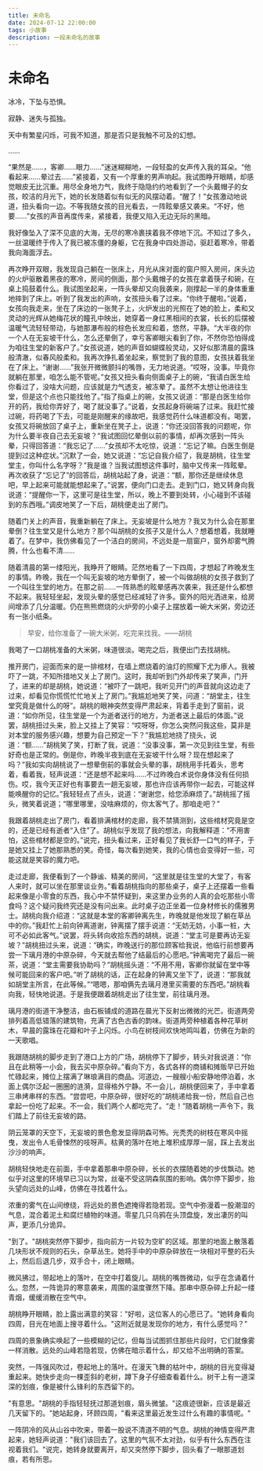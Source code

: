 ```yaml
---
title: 未命名
date: 2024-07-12 22:00:00
tags: 小故事
description: 一段未命名的故事
---
```


# 未命名

冰冷，下坠与恐惧。

寂静、迷失与孤独。

天中有繁星闪烁，可我不知道，那是否只是我触不可及的幻想。

……

“果然是……，客卿……眼力……”迷迷糊糊地，一段轻盈的女声传入我的耳朵。“他看起来……晕过去……”紧接着，又有一个厚重的男声响起。我试图睁开眼睛，却感觉眼皮无比沉重。用尽全身地力气，我终于隐隐约约地看到了一个头戴帽子的女孩，皎洁的月光下，她的长发随着似有似无的风摆动着。“醒了！”女孩激动地说道，扭头看向一边。不等我随女孩的目光看去，一阵眩晕感又袭来。“不好，他要……”女孩的声音再度传来，紧接着，我便又陷入无边无际的黑暗。

我好像坠入了深不见底的大海，无尽的寒冷裹挟着我不停地下沉。不知过了多久，一丝温暖终于传入了我已被冻僵的身躯，它在我身中四处游动，驱赶着寒冷，带着我向海面浮去。

再次睁开双眼，我发现自己躺在一张床上，月光从床对面的窗户照入房间，床头边的火炉驱散着黑夜的寒冷，房间的侧面，那个头戴帽子的女孩在拿着筷子和碗，在桌上捣鼓着什么。我试图坐起来，一阵头晕却又向我袭来，刚撑起一半的身体重重地摔到了床上。听到了我发出的声响，女孩扭头看了过来。“你终于醒啦。”说着，女孩向我走来，坐在了床边的一张凳子上，火炉发出的光照在了她的脸上，柔和又灵动的光辉从她梅花状的瞳孔中映出，她穿着一身红黑相间的衣裳，长长的后摆被温暖气流轻轻带动，与她那瀑布般的棕色长发应和着，悠然，平静。“大半夜的你一个人在无妄坡干什么，怎么还晕倒了，幸亏客卿眼尖看到了你，不然你恐怕得成为咱往生堂的新客户了。”女孩说道，她的声音如蝴蝶般灵动，又好似那清晨的露珠般清澈，似春风般柔和。我再次挣扎着坐起来，察觉到了我的意图，女孩扶着我坐在了床上。“谢谢……”我张开微微颤抖的嘴唇，无力地说道。“哎呀，没事。毕竟你就躺在那里，咱怎么能不管呢。”女孩又扭头看向侧面桌子上的碗，“我请白医生给你看过了，没啥大问题，应该就是力气透支，被冻晕了。虽然不太想让他进往生堂，但是这个点也只能找他了。”指了指桌上的碗，女孩又说道：“那是白医生给你开的药，我给你弄好了，喝了就没事了。”说着，女孩起身将碗端了过来。我赶忙接过碗，将药喝了下去，可能是刚醒来的缘故吧，我感觉药什么味道都没有。喝罢，女孩又将碗放回了桌子上，重新坐在凳子上，说道：“你还没回答我的问题呢，你为什么要半夜自己去无妄坡？”我试图回忆晕倒以前的事情，却再次感到一阵头晕，只得回答道：“我忘记了……”女孩却不太吃惊，说道：“忘记了嘛。白医生倒是提到过这种症状。”沉默了一会，她又说道：“忘记自我介绍了，我是胡桃，往生堂堂主，你叫什么名字呀？”我是谁？当我试图想这件事时，脑中又传来一阵眩晕。再次收获了“忘记了”的回答后，胡桃站起了身，说道：“额，那你还是继续休息吧，早上起来可能就能想起来了。”说罢，便向门口走去。走到门口，她又转身向我说道：“提醒你一下，这里可是往生堂，所以，晚上不要到处转，小心碰到不该碰到的东西哦。”调皮地笑了一下后，胡桃便走出了房门。

随着门关上的声音，我重新躺在了床上。无妄坡是什么地方？我又为什么会在那里晕倒？往生堂又是什么地方？那个叫胡桃的女孩子又是什么人？想着想着，我就睡着了。在梦中，我仿佛看见了一个洁白的房间，不远处是一扇窗户，窗外却雾气腾腾，什么也看不清……

随着清晨的第一缕阳光，我睁开了眼睛。茫然地看了一下四周，才想起了昨晚发生的事情。昨晚，我在一个叫无妄坡的地方晕倒了，被一个叫做胡桃的女孩子救到了一个叫往生堂的地方。在那之前……一阵熟悉的眩晕感再次袭来，我还是什么都想不起来。我轻轻坐起，发现头晕的感觉已经减轻了许多。窗外的阳光洒进来，给房间增添了几分温暖。仍在熊熊燃烧的火炉旁的小桌子上摆放着一碗大米粥，旁边还有一张小纸条。

> 早安，给你准备了一碗大米粥，吃完来找我。——胡桃

我喝了一口胡桃准备的大米粥，味道很淡。喝完之后，我便出门去找胡桃。

推开房门，迎面而来的是一排棺材，在墙上燃烧着的油灯的照耀下尤为瘆人。我被吓了一跳，不知所措地又关上了房门。这时，我却听到门外却传来了笑声，门开了，进来的却是胡桃，她说道：“被吓了一跳吧，我听见开门的声音就向这边走了过来，却看见你慌慌忙忙地关上了房门。”我尴尬地笑了笑，问道：“胡堂主，往生堂究竟是做什么的呀”。胡桃的眼神突然变得严肃起来，背着手走到了窗前，说道：“如你所见，往生堂是一个为逝者送行的地方，为逝者送上最后的体面。”说罢，胡桃扭过头来，脸上又挂上了笑容：“哎呀呀，你怎么突然问我这些，莫非是对本堂的服务感兴趣，想要为自己预定一下？”我尴尬地挠了挠头，说道：“额……”胡桃笑了笑，打断了我，说道：“没事没事，第一次见到往生堂，有些好奇也是正常的。倒是你，昨晚半夜到底在无妄坡干什么呀？现在想起来了吗？”我如实向胡桃说了一想晕倒前的事就会头晕的事，胡桃用手托着头，思考着，看着我，轻声说道：“还是想不起来吗……不过昨晚白术说你身体没有任何损伤。哎，我今天正好也有事要去一趟无妄坡，那也许应该再带你一起去，可能这样能唤醒你的记忆。”我轻轻点了点头，说道：“谢谢您，给您添麻烦了。”胡桃摇了摇头，微笑着说道；“哪里哪里，没啥麻烦的，你太客气了。那咱走吧？”

我跟着胡桃走出了房门，看着排满棺材的走廊，我不禁猜测到，这些棺材究竟是空的，还是已经有逝者“入住”了。胡桃似乎发现了我的想法，向我解释道：“不用害怕，这些棺材都是空的。”说完，扭头看过来，正好看见了我长舒一口气的样子，于是她又挂上了她那熟悉的笑。奇怪，每次看到她笑，我的心情也会变得好一些，可能这就是笑容的魔力吧。

走过走廊，我便看到了一个静谧、精美的房间，“这里就是往生堂的大堂了，有客人来时，就可以坐在那里谈业务。”看着胡桃指向的那些桌子，桌子上还摆着一些看起来像是小零食的东西，我心中不禁怀疑到，来这里办业务的人真的会吃那些小零食吗？这个疑问我终究还是没有问出来。此时桌子边正坐着一位身材修长的儒雅男士。胡桃向我介绍道：“这就是本堂的客卿钟离先生，昨晚就是他发现了躺在草丛中的你。”我赶忙上前向钟离道谢，钟离摆了摆手说道：“无妨无妨，小事一桩，大可不必如此客气。”说罢，将头转向收拾东西的胡桃，说道：“堂主可是要再访无妄坡？”胡桃扭过头来，说道：“确实，昨晚送行的那位顾客给我说，他临行前想要再尝一下璃月港的中原杂碎，今天就去帮他了结最后的心愿吧。”钟离喝完了最后一碗茶，说道：“堂主需要我协助吗？”胡桃摇头道：“不用不用，客卿你就留在堂中等候可能回来的客户吧。”听了胡桃的话，正在起身的钟离又坐下了，说道：“那我就如胡堂主所言，在此等候。”“嗯嗯，那咱俩先去璃月港里买需要的东西吧。”胡桃看向我，轻快地说道。于是我便跟着胡桃走出了往生堂，前往璃月港。

璃月港的街道干净整洁，由石板铺成的道路在晨光下反射出微微的光芒。街道两旁排列着高低错落的建筑物，充满了古色古香的韵味。街道两旁种植着各种花草树木，早晨的露珠在花瓣和叶子上闪烁。小鸟在树枝间欢快地鸣叫着，仿佛在为新的一天歌唱。

我跟随胡桃的脚步走到了港口上方的广场，胡桃停下了脚步，转头对我说道：“你且在此稍等一小会，我去买中原杂碎。”看向下方，各式各样的商铺和摊贩早已开始忙碌起来，摊位上摆满了琳琅满目的商品。河道边，一艘艘小船安静地停泊着，水面上偶尔泛起一圈圈的涟漪，显得格外宁静。不一会儿，胡桃便回来了，手中拿着三串烤串样的东西。“尝尝吧，中原杂碎，很好吃的”胡桃递给我一份，然后自己也拿起一份吃了起来。不一会，我们两个人都吃完了。“走！”随着胡桃一声令下，我们踏上了前往无妄坡的路。

阴云笼罩的天空下，无妄坡的景色愈发显得阴森可怖。光秃秃的树枝在寒风中摇曳，发出令人毛骨悚然的吱呀声。枯黄的落叶在地上堆积成厚厚一层，踩上去发出沙沙的响声。

胡桃轻快地走在前面，手中拿着那串中原杂碎，长长的衣摆随着她的步伐飘动。她似乎对这里的环境早已习以为常，丝毫不受这阴森氛围的影响。偶尔停下脚步，抬头望向远处的山峰，仿佛在寻找着什么。

浓重的雾气在山间缭绕，将远处的景色遮掩得若隐若现。空气中弥漫着一股潮湿的气息，混合着泥土和腐烂植物的味道。零星几只乌鸦在头顶盘旋，发出凄厉的叫声，更添几分诡异。

"到了。"胡桃突然停下脚步，指向前方一片较为空旷的区域。那里的地面上散落着几块形状不规则的石头，杂草丛生。她将手中的中原杂碎放在一块相对平整的石头上，然后后退几步，双手合十，闭上眼睛。

微风拂过，带起地上的落叶，在空中打着旋儿。胡桃的嘴唇微动，似乎在念诵着什么。忽然，一阵诡异的寒意袭来，周围的温度骤然下降。那串中原杂碎上升起一缕青烟，缓缓消散在空气中。

胡桃睁开眼睛，脸上露出满意的笑容："好啦，这位客人的心愿已了。"她转身看向四周，目光在地面上搜寻着什么。"这附近就是发现你的地方，有什么感觉吗？"

四周的景象确实唤起了一些模糊的记忆，但每当试图抓住那些片段时，它们就像雾一样消散。远处的山峰若隐若现，仿佛在暗示着什么，却又给不出明确的答案。

突然，一阵强风吹过，卷起地上的落叶。在漫天飞舞的枯叶中，胡桃的目光变得凝重起来。她快步走向一棵歪斜的老树，蹲下身子仔细查看着什么。树干上有一道深深的划痕，像是被什么锋利的东西留下的。

"有意思。"胡桃的手指轻轻抚过那道划痕，眉头微皱。"这痕迹很新，应该是最近几天留下的。"她站起身，环顾四周，"看来这里最近发生过什么有趣的事情呢。"

一阵阴冷的风从山谷中吹来，带着一股说不清道不明的气息。胡桃的神情变得严肃起来，她轻声说道："我们该回去了。这里的气氛不太对劲，似乎有什么东西在注视着我们。"说完，她转身就要离开，却又突然停下脚步，回头看了一眼那道划痕，若有所思。
